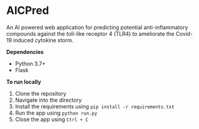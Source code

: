 # AICPred

An AI powered web application for predicting potential anti-inflammatory compounds against the toll-like receptor 4 (TLR4) to ameliorate the Covid-19 induced cytokine storm.

**Dependencies**  

* Python 3.7+
* Flask

**To run locally**

1. Clone the repository
2. Navigate into the directory 
3. Install the requirements using `pip install -r requirements.txt`
4. Run the app using `python run.py`
5. Close the app using `Ctrl + C`
